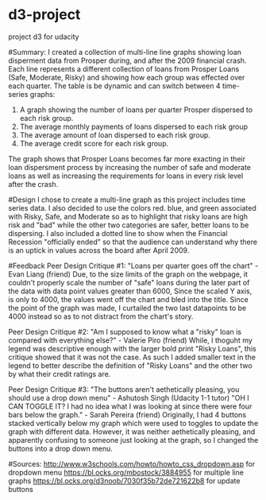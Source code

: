 # d3-project
project d3 for udacity

#Summary:
I created a collection of multi-line line graphs showing loan disperment data from Prosper during, and after the 2009 financial crash.  Each line represents a different collection of loans from Prosper Loans (Safe, Moderate, Risky) and showing how each group was effected over each quarter.  The table is be dynamic and can switch between 4 time-series graphs:

1. A graph showing the number of loans per quarter Prosper dispersed to each risk group.
2. The average monthly payments of loans dispersed to each risk group
3. The average amount of loan dispersed to each risk group.
4. The average credit score for each risk group.

The graph shows that Prosper Loans becomes far more exacting in their loan dispersment process by increasing the number of safe and moderate loans as well as increasing the requirements for loans in every risk level after the crash.


#Design
I chose to create a multi-line graph as this project includes time series data.  I also decided to use the colors red. blue, and green associated with Risky, Safe, and Moderate so as to highlight that risky loans are high risk and "bad" while the other two categories are safer, better loans to be dispersing.  I also included a dotted line to show when the Financial Recession "officially ended" so that the audience can understand why there is an uptick in values across the board after April 2009. 

#Feedback
Peer Design Critique #1:
"Loans per quarter goes off the chart" - Evan Liang (friend)
Due, to the size limits of the graph on the webpage, it couldn't properly scale the number of "safe" loans during the later part of the data with data point values greater than 6000, Since the scaled Y axis, is only to 4000, the values went off the chart and bled into the title.  Since the point of the graph was made, I curtailed the two last datapoints to be 4000 instead so as to not distract from the chart's story.

Peer Design Critique #2:
"Am I supposed to know what a "risky" loan is compared with everything else?" - Valerie Piro (friend)
While, I thoguht my legend was descriptive enough with the larger bold print "Risky Loans", this critique showed that it was not the case.  As such I added smaller text in the legend to better describe the definition of "Risky Loans" and the other two by what their credit ratings are.

Peer Design Critique #3:
"The buttons aren't aethetically pleasing, you should use a drop down menu" - Ashutosh Singh (Udacity 1-1 tutor)
"OH I CAN TOGGLE IT? I had no idea what I was looking at since there were four bars below the graph." - Sarah Pereira (friend)
Originally, I had 4 buttons stacked vertically below my graph which were used to toggles to update the graph with different data.  However, it was neither aethetically pleasing, and apparently confusing to someone just looking at the graph, so I changed the buttons into a drop down menu.

#Sources:
http://www.w3schools.com/howto/howto_css_dropdown.asp  for dropdown menu
https://bl.ocks.org/mbostock/3884955  for multiple line graphs
https://bl.ocks.org/d3noob/7030f35b72de721622b8  for update buttons
